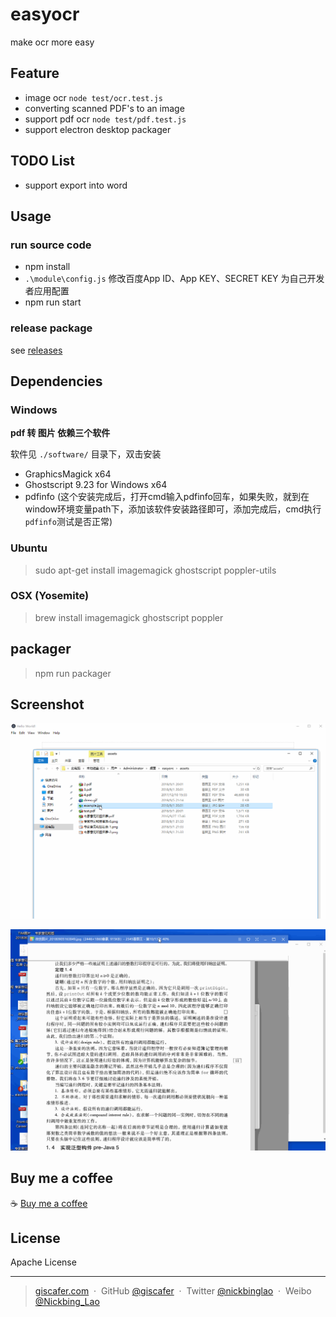 # easyocr
make ocr more easy


## Feature 

- image ocr `node test/ocr.test.js`
- converting scanned PDF's to an image
- support pdf ocr   `node test/pdf.test.js`
- support electron desktop packager

## TODO List

- support export into word


## Usage

### run source code

- npm install
- `.\module\config.js` 修改百度App ID、App KEY、SECRET KEY 为自己开发者应用配置
- npm run start

### release package

see [releases](https://github.com/giscafer/easyocr/releases)

## Dependencies


### Windows

**pdf 转 图片 依赖三个软件**

软件见 `./software/` 目录下，双击安装

- GraphicsMagick  x64
- Ghostscript 9.23 for Windows x64
- pdfinfo (这个安装完成后，打开cmd输入pdfinfo回车，如果失败，就到在window环境变量path下，添加该软件安装路径即可，添加完成后，cmd执行`pdfinfo`测试是否正常)

### Ubuntu

> sudo apt-get install imagemagick ghostscript poppler-utils


### OSX (Yosemite)

> brew install imagemagick ghostscript poppler

## packager

> npm run packager

## Screenshot

![](./assets/demo.gif)

![](./assets/easyocr.gif)

## Buy me a coffee

:coffee: [Buy me a coffee](https://github.com/giscafer/buy-me-a-coffee)

## License

Apache License

---

> [giscafer.com](http://giscafer.com) &nbsp;&middot;&nbsp;
> GitHub [@giscafer](https://github.com/giscafer) &nbsp;&middot;&nbsp;
> Twitter [@nickbinglao](https://twitter.com/nickbinglao) &nbsp;&middot;&nbsp;
> Weibo [@Nickbing_Lao](https://weibo.com/laohoubin)


